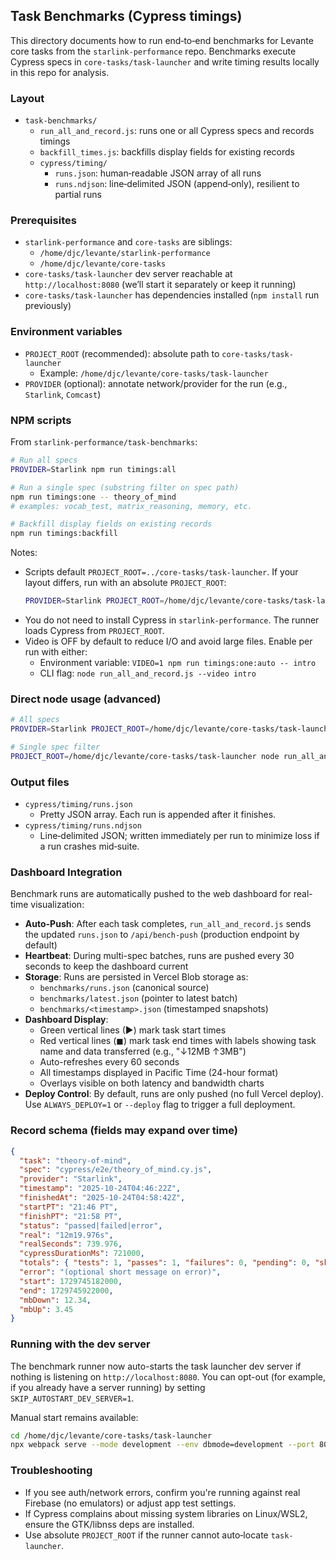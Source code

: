 ## Task Benchmarks (Cypress timings)

This directory documents how to run end‑to‑end benchmarks for Levante core tasks from the `starlink-performance` repo. Benchmarks execute Cypress specs in `core-tasks/task-launcher` and write timing results locally in this repo for analysis.

### Layout

- `task-benchmarks/`
  - `run_all_and_record.js`: runs one or all Cypress specs and records timings
  - `backfill_times.js`: backfills display fields for existing records
  - `cypress/timing/`
    - `runs.json`: human‑readable JSON array of all runs
    - `runs.ndjson`: line‑delimited JSON (append‑only), resilient to partial runs

### Prerequisites

- `starlink-performance` and `core-tasks` are siblings:
  - `/home/djc/levante/starlink-performance`
  - `/home/djc/levante/core-tasks`
- `core-tasks/task-launcher` dev server reachable at `http://localhost:8080` (we’ll start it separately or keep it running)
- `core-tasks/task-launcher` has dependencies installed (`npm install` run previously)

### Environment variables

- `PROJECT_ROOT` (recommended): absolute path to `core-tasks/task-launcher`
  - Example: `/home/djc/levante/core-tasks/task-launcher`
- `PROVIDER` (optional): annotate network/provider for the run (e.g., `Starlink`, `Comcast`)

### NPM scripts

From `starlink-performance/task-benchmarks`:

```bash
# Run all specs
PROVIDER=Starlink npm run timings:all

# Run a single spec (substring filter on spec path)
npm run timings:one -- theory_of_mind
# examples: vocab_test, matrix_reasoning, memory, etc.

# Backfill display fields on existing records
npm run timings:backfill
```

Notes:
- Scripts default `PROJECT_ROOT=../core-tasks/task-launcher`. If your layout differs, run with an absolute `PROJECT_ROOT`:
  ```bash
  PROVIDER=Starlink PROJECT_ROOT=/home/djc/levante/core-tasks/task-launcher npm run timings:all
  ```
- You do not need to install Cypress in `starlink-performance`. The runner loads Cypress from `PROJECT_ROOT`.
- Video is OFF by default to reduce I/O and avoid large files. Enable per run with either:
  - Environment variable: `VIDEO=1 npm run timings:one:auto -- intro`
  - CLI flag: `node run_all_and_record.js --video intro`

### Direct node usage (advanced)

```bash
# All specs
PROVIDER=Starlink PROJECT_ROOT=/home/djc/levante/core-tasks/task-launcher node run_all_and_record.js

# Single spec filter
PROJECT_ROOT=/home/djc/levante/core-tasks/task-launcher node run_all_and_record.js vocab_test
```

### Output files

- `cypress/timing/runs.json`
  - Pretty JSON array. Each run is appended after it finishes.
- `cypress/timing/runs.ndjson`
  - Line‑delimited JSON; written immediately per run to minimize loss if a run crashes mid‑suite.

### Dashboard Integration

Benchmark runs are automatically pushed to the web dashboard for real-time visualization:

- **Auto-Push**: After each task completes, `run_all_and_record.js` sends the updated `runs.json` to `/api/bench-push` (production endpoint by default)
- **Heartbeat**: During multi-spec batches, runs are pushed every 30 seconds to keep the dashboard current
- **Storage**: Runs are persisted in Vercel Blob storage as:
  - `benchmarks/runs.json` (canonical source)
  - `benchmarks/latest.json` (pointer to latest batch)
  - `benchmarks/<timestamp>.json` (timestamped snapshots)
- **Dashboard Display**:
  - Green vertical lines (▶) mark task start times
  - Red vertical lines (◼) mark task end times with labels showing task name and data transferred (e.g., "↓12MB ↑3MB")
  - Auto-refreshes every 60 seconds
  - All timestamps displayed in Pacific Time (24-hour format)
  - Overlays visible on both latency and bandwidth charts
- **Deploy Control**: By default, runs are only pushed (no full Vercel deploy). Use `ALWAYS_DEPLOY=1` or `--deploy` flag to trigger a full deployment.

### Record schema (fields may expand over time)

```json
{
  "task": "theory-of-mind",
  "spec": "cypress/e2e/theory_of_mind.cy.js",
  "provider": "Starlink",
  "timestamp": "2025-10-24T04:46:22Z",
  "finishedAt": "2025-10-24T04:58:42Z",
  "startPT": "21:46 PT",
  "finishPT": "21:58 PT",
  "status": "passed|failed|error",
  "real": "12m19.976s",
  "realSeconds": 739.976,
  "cypressDurationMs": 721000,
  "totals": { "tests": 1, "passes": 1, "failures": 0, "pending": 0, "skipped": 0 },
  "error": "(optional short message on error)",
  "start": 1729745182000,
  "end": 1729745922000,
  "mbDown": 12.34,
  "mbUp": 3.45
}
```

### Running with the dev server

The benchmark runner now auto-starts the task launcher dev server if nothing is listening on `http://localhost:8080`. You can opt-out (for example, if you already have a server running) by setting `SKIP_AUTOSTART_DEV_SERVER=1`.

Manual start remains available:

```bash
cd /home/djc/levante/core-tasks/task-launcher
npx webpack serve --mode development --env dbmode=development --port 8080
```

### Troubleshooting

- If you see auth/network errors, confirm you're running against real Firebase (no emulators) or adjust app test settings.
- If Cypress complains about missing system libraries on Linux/WSL2, ensure the GTK/libnss deps are installed.
- Use absolute `PROJECT_ROOT` if the runner cannot auto‑locate `task-launcher`.



